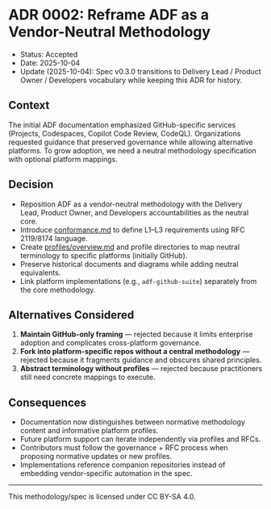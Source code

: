 # ADR 0002: Reframe ADF as a Vendor-Neutral Methodology

- Status: Accepted
- Date: 2025-10-04
- Update (2025-10-04): Spec v0.3.0 transitions to Delivery Lead / Product Owner / Developers vocabulary while keeping this ADR for history.

## Context

The initial ADF documentation emphasized GitHub-specific services (Projects, Codespaces, Copilot Code Review, CodeQL). Organizations requested guidance that preserved governance while allowing alternative platforms. To grow adoption, we need a neutral methodology specification with optional platform mappings.

## Decision

- Reposition ADF as a vendor-neutral methodology with the Delivery Lead, Product Owner, and Developers accountabilities as the neutral core.
- Introduce [conformance.md](../conformance.md) to define L1–L3 requirements using RFC 2119/8174 language.
- Create [profiles/overview.md](../profiles/overview.md) and profile directories to map neutral terminology to specific platforms (initially GitHub).
- Preserve historical documents and diagrams while adding neutral equivalents.
- Link platform implementations (e.g., `adf-github-suite`) separately from the core methodology.

## Alternatives Considered

1. **Maintain GitHub-only framing** — rejected because it limits enterprise adoption and complicates cross-platform governance.
2. **Fork into platform-specific repos without a central methodology** — rejected because it fragments guidance and obscures shared principles.
3. **Abstract terminology without profiles** — rejected because practitioners still need concrete mappings to execute.

## Consequences

- Documentation now distinguishes between normative methodology content and informative platform profiles.
- Future platform support can iterate independently via profiles and RFCs.
- Contributors must follow the governance + RFC process when proposing normative updates or new profiles.
- Implementations reference companion repositories instead of embedding vendor-specific automation in the spec.

---

This methodology/spec is licensed under CC BY-SA 4.0.
